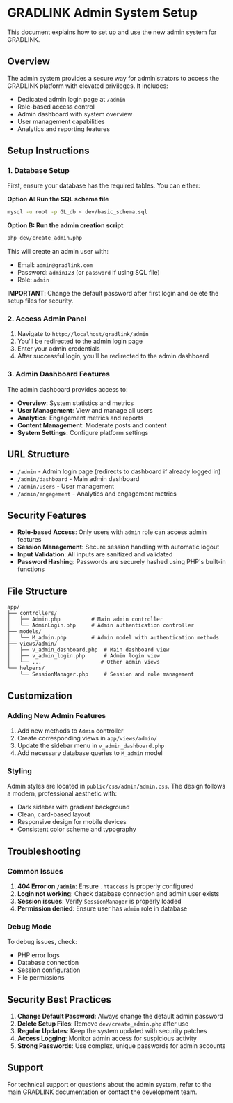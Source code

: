 # GRADLINK Admin System Setup

This document explains how to set up and use the new admin system for GRADLINK.

## Overview

The admin system provides a secure way for administrators to access the GRADLINK platform with elevated privileges. It includes:

- Dedicated admin login page at `/admin`
- Role-based access control
- Admin dashboard with system overview
- User management capabilities
- Analytics and reporting features

## Setup Instructions

### 1. Database Setup

First, ensure your database has the required tables. You can either:

**Option A: Run the SQL schema file**
```bash
mysql -u root -p GL_db < dev/basic_schema.sql
```

**Option B: Run the admin creation script**
```bash
php dev/create_admin.php
```

This will create an admin user with:
- Email: `admin@gradlink.com`
- Password: `admin123` (or `password` if using SQL file)
- Role: `admin`

**IMPORTANT**: Change the default password after first login and delete the setup files for security.

### 2. Access Admin Panel

1. Navigate to `http://localhost/gradlink/admin`
2. You'll be redirected to the admin login page
3. Enter your admin credentials
4. After successful login, you'll be redirected to the admin dashboard

### 3. Admin Dashboard Features

The admin dashboard provides access to:

- **Overview**: System statistics and metrics
- **User Management**: View and manage all users
- **Analytics**: Engagement metrics and reports
- **Content Management**: Moderate posts and content
- **System Settings**: Configure platform settings

## URL Structure

- `/admin` - Admin login page (redirects to dashboard if already logged in)
- `/admin/dashboard` - Main admin dashboard
- `/admin/users` - User management
- `/admin/engagement` - Analytics and engagement metrics

## Security Features

- **Role-based Access**: Only users with `admin` role can access admin features
- **Session Management**: Secure session handling with automatic logout
- **Input Validation**: All inputs are sanitized and validated
- **Password Hashing**: Passwords are securely hashed using PHP's built-in functions

## File Structure

```
app/
├── controllers/
│   ├── Admin.php          # Main admin controller
│   └── AdminLogin.php     # Admin authentication controller
├── models/
│   └── M_admin.php        # Admin model with authentication methods
├── views/admin/
│   ├── v_admin_dashboard.php  # Main dashboard view
│   ├── v_admin_login.php      # Admin login view
│   └── ...                   # Other admin views
└── helpers/
    └── SessionManager.php     # Session and role management
```

## Customization

### Adding New Admin Features

1. Add new methods to `Admin` controller
2. Create corresponding views in `app/views/admin/`
3. Update the sidebar menu in `v_admin_dashboard.php`
4. Add necessary database queries to `M_admin` model

### Styling

Admin styles are located in `public/css/admin/admin.css`. The design follows a modern, professional aesthetic with:

- Dark sidebar with gradient background
- Clean, card-based layout
- Responsive design for mobile devices
- Consistent color scheme and typography

## Troubleshooting

### Common Issues

1. **404 Error on `/admin`**: Ensure `.htaccess` is properly configured
2. **Login not working**: Check database connection and admin user exists
3. **Session issues**: Verify `SessionManager` is properly loaded
4. **Permission denied**: Ensure user has `admin` role in database

### Debug Mode

To debug issues, check:
- PHP error logs
- Database connection
- Session configuration
- File permissions

## Security Best Practices

1. **Change Default Password**: Always change the default admin password
2. **Delete Setup Files**: Remove `dev/create_admin.php` after use
3. **Regular Updates**: Keep the system updated with security patches
4. **Access Logging**: Monitor admin access for suspicious activity
5. **Strong Passwords**: Use complex, unique passwords for admin accounts

## Support

For technical support or questions about the admin system, refer to the main GRADLINK documentation or contact the development team.
